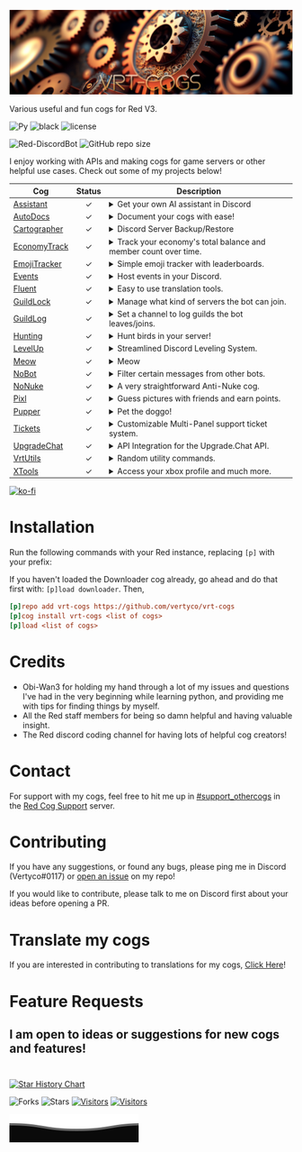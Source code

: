 ![Arkwork](https://github.com/vertyco/Vertyco/blob/main/.github/resources/vrt-cogs-01.png)

Various useful and fun cogs for Red V3.

![Py](https://img.shields.io/badge/python-v3.11-orange?style=for-the-badge)
![black](https://img.shields.io/badge/style-black-000000?style=for-the-badge&?link=https://github.com/psf/black)
![license](https://img.shields.io/github/license/Vertyco/Vrt-Cogs?style=for-the-badge)

![Red-DiscordBot](https://img.shields.io/badge/Red%20DiscordBot-V3.5-red?style=for-the-badge)
![GitHub repo size](https://img.shields.io/github/repo-size/Vertyco/Vrt-Cogs?color=blueviolet&style=for-the-badge)


I enjoy working with APIs and making cogs for game servers or other helpful use cases. Check out some of my projects
below!

| Cog                                    | Status | Description                                                                                                                                                                                                                                                                                                                                                                                                                                                            |
|----------------------------------------|:------:|------------------------------------------------------------------------------------------------------------------------------------------------------------------------------------------------------------------------------------------------------------------------------------------------------------------------------------------------------------------------------------------------------------------------------------------------------------------------|
| [Assistant](assistant/README.md)       |   ✓    | <details><summary>Get your own AI assistant in Discord</summary> Automate your server with OpenAI's ChatGPT language model (or [self-host your own!](https://github.com/vertyco/gpt-api)). Configure a prompt with condensed information about your server, along with other options to make answering questions easier. Setup embeddings to optimize token usage, and even write custom functions to extend the functionality of what the assistant can do!</details> |
| [AutoDocs](autodocs/README.md)         |   ✓    | <details><summary>Document your cogs with ease!</summary> Easily generate documentation for any cog in Markdown format.</details>                                                                                                                                                                                                                                                                                                                                      |
| [Cartographer](cartographer/README.md) |   ✓    | <details><summary>Discord Server Backup/Restore</summary> Create backups of your Discord server and restore them easily.</details>                                                                                                                                                                                                                                                                                                                                     |
| [EconomyTrack](economytrack/README.md) |   ✓    | <details><summary>Track your economy's total balance and member count over time.</summary> Visualize the total market cap of your Red economy. Note: Having bank set to local on a public bot will cause much heavier I/O load than using a global bank.</details>                                                                                                                                                                                                     |
| [EmojiTracker](emojitracker/README.md) |   ✓    | <details><summary>Simple emoji tracker with leaderboards.</summary> Track reactions in your server and get leaderboards for emojis that are most used, or users that have reacted the most.</details>                                                                                                                                                                                                                                                                  |
| [Events](events/README.md)             |   ✓    | <details><summary>Host events in your Discord.</summary> Create and manage events easily with a variety of entry types and requirements. Event submissions will be posted and counted with a winner or winners announced automatically when the event is complete.</details>                                                                                                                                                                                           |
| [Fluent](fluent/README.md)             |   ✓    | <details><summary>Easy to use translation tools.</summary> Translate messages or set a channel and both languages, if a message is in language 1 it gets converted to language 2 and vice versa using googles free api.</details>                                                                                                                                                                                                                                      |
| [GuildLock](guildlock/README.md)       |   ✓    | <details><summary>Manage what kind of servers the bot can join.</summary> Manage what kind of servers the bot can join. A stripped down rewrite of Phen's Baron cog.</details>                                                                                                                                                                                                                                                                                         |
| [GuildLog](guildlog/README.md)         |   ✓    | <details><summary>Set a channel to log guilds the bot leaves/joins.</summary> Configure a join/leave message of your choice and whether you want to use embeds or not, the bot will log when it joins or leaves a guild. All guilds can use this cog to see what servers the bot is joining(Guild Name/Bot Name/Total Servers)</details>                                                                                                                               |
| [Hunting](hunting/README.md)           |   ✓    | <details><summary>Hunt birds in your server!</summary> Originally created by Paddo for red v2, then ported to v3 by aikaterna#1393, and now maintained by me. This cog allows you to 'hunt' birds in your server via reactions or text.</details>                                                                                                                                                                                                                      |
| [LevelUp](levelup/README.md)           |   ✓    | <details><summary>Streamlined Discord Leveling System.</summary> An intuitive full-featured leveling system with prestige features, customizable backgrounds, toggleable embed/image profiles, and extensive voice tracking options.</details>                                                                                                                                                                                                                         |                                                                                    |
| [Meow](meow/README.md)                 |   ✓    | <details><summary>Meow</summary> Replaces the word "now" with "meow" in someone's latest message, if word doesnt exist in the most recent 2 messages, it sends a random cat unicode emoji. Yall have a good day meow.</details>                                                                                                                                                                                                                                        |
| [NoBot](nobot/README.md)               |   ✓    | <details><summary>Filter certain messages from other bots.</summary> (ONLY checks messages from other bots), Add a bot to be filtered and a key phrase to check for. When that bot sends a message containing that phrase the message will be auto-deleted.</details>                                                                                                                                                                                                  |
| [NoNuke](nonuke/README.md)             |   ✓    | <details><summary>A very straightforward Anti-Nuke cog.</summary> Set a cooldown and overload count(X events in X seconds), if any user with perms exceeds them, you can set an action to be taken and logged. Events include Kicks/Bans, Channel Creation/Edit/Deletion, Role Creation/Edit/Deletion. Events are not counted separately so any action taken in any order applies to the cooldown bucket.</details>                                                    |
| [Pixl](pixl/README.md)                 |   ✓    | <details><summary>Guess pictures with friends and earn points.</summary> Start a game to have a mostly blank image pop up. Every few seconds a few blocks will show up and the goal is to guess what it is before the image is completed or time runs out. You are also competing with everyone else in the channel the game is running in!</details>                                                                                                                  |
| [Pupper](pupper/README.md)             |   ✓    | <details><summary>Pet the doggo!</summary> Originally created by aikaterna#1393, now maintained by me. This cog has pet that comes around on an on_message listener and waits for someone to pet it (react with a standard wave emoji), and rewards with credits. Many attributes are configurable.</details>                                                                                                                                                          |
| [Tickets](tickets/README.md)           |   ✓    | <details><summary>Customizable Multi-Panel support ticket system.</summary> 'Tickets' is an easy to use, fully customizable multi-panel ticketing system with a variety of options and features including modals, logging, transcripts, multi-button panels and more!</details>                                                                                                                                                                                        |
| [UpgradeChat](upgradechat/README.md)   |   ✓    | <details><summary>API Integration for the Upgrade.Chat API.</summary> Allows you to add your api key and products to the bot and set a dollar to credit conversion ratio. When a user makes a purchase, they can claim it in your Discord to receive economy credits.</details>                                                                                                                                                                                        |
| [VrtUtils](vrtutils/README.md)         |   ✓    | <details><summary>Random utility commands.</summary> Small collection of commands used for my personal bot.</details>                                                                                                                                                                                                                                                                                                                                                  |
| [XTools](xtools/README.md)             |   ✓    | <details><summary>Access your xbox profile and much more.</summary> Various tools for Xbox using Microsoft's XSAPI. View your Xbox profile, friends, screenshots and game clips using simple commands and interactive menus. (You will need to register a Microsoft Azure application to use this cog. Type "[p]apiset help" after install for more info)</details>                                                                                                    |


[![ko-fi](https://ko-fi.com/img/githubbutton_sm.svg)](https://ko-fi.com/vertyco)<br/>

# Installation

Run the following commands with your Red instance, replacing `[p]` with your prefix:

If you haven't loaded the Downloader cog already, go ahead and do that first with: `[p]load downloader`. Then,

```ini
[p]repo add vrt-cogs https://github.com/vertyco/vrt-cogs
[p]cog install vrt-cogs <list of cogs>
[p]load <list of cogs>
```

# Credits

- Obi-Wan3 for holding my hand through a lot of my issues and questions I've had in the very beginning while learning
  python, and providing me with tips for finding things by myself.
- All the Red staff members for being so damn helpful and having valuable insight.
- The Red discord coding channel for having lots of helpful cog creators!

# Contact

For support with my cogs, feel free to hit me up in [#support_othercogs](https://discord.com/channels/240154543684321280/1039309390785810493/1039310040101818439) in
the [Red Cog Support](https://discord.gg/GET4DVk) server.

# Contributing

If you have any suggestions, or found any bugs, please ping me in Discord (Vertyco#0117)
or [open an issue](https://github.com/vertyco/vrt-cogs/issues) on my repo!

If you would like to contribute, please talk to me on Discord first about your ideas before opening a PR.

# Translate my cogs

If you are interested in contributing to translations for my cogs, [Click Here](https://crowdin.com/project/vrt-cogs)!

# Feature Requests

I am open to ideas or suggestions for new cogs and features!
<br/>
<br/>
---

<a href="https://star-history.com/#vertyco/vrt-cogs&Date">
  <picture>
    <source media="(prefers-color-scheme: dark)" srcset="https://api.star-history.com/svg?repos=vertyco/vrt-cogs&type=Date&theme=dark" />
    <source media="(prefers-color-scheme: light)" srcset="https://api.star-history.com/svg?repos=vertyco/vrt-cogs&type=Date" />
    <img alt="Star History Chart" src="https://api.star-history.com/svg?repos=vertyco/vrt-cogs&type=Date" />
  </picture>
</a>

![Forks](https://img.shields.io/github/forks/Vertyco/Vrt-Cogs?style=for-the-badge&color=9cf)
![Stars](https://img.shields.io/github/stars/Vertyco/Vrt-Cogs?style=for-the-badge&color=yellow)
[![Visitors](https://api.visitorbadge.io/api/daily?path=https%3A%2F%2Fgithub.com%2Fvertyco%2Fvrt-cogs&label=Visitors%20Today&countColor=%230015b3)](https://visitorbadge.io/status?path=https%3A%2F%2Fgithub.com%2Fvertyco%2Fvrt-cogs)
[![Visitors](https://api.visitorbadge.io/api/visitors?path=https%3A%2F%2Fgithub.com%2Fvertyco%2Fvrt-cogs&label=Total&countColor=%239085b3)](https://visitorbadge.io/status?path=https%3A%2F%2Fgithub.com%2Fvertyco%2Fvrt-cogs)

![](.github/ASSETS/Bottom_down.svg)
